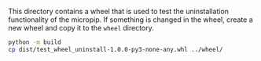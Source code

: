 This directory contains a wheel that is used to test the uninstallation functionality of the micropip.
If something is changed in the wheel, create a new wheel and copy it to the `wheel` directory.

```sh
python -m build
cp dist/test_wheel_uninstall-1.0.0-py3-none-any.whl ../wheel/
```